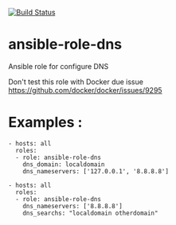 [![Build Status](https://travis-ci.org/viasite-ansible/ansible-role-dns.svg?branch=master)](https://travis-ci.org/viasite-ansible/ansible-role-dns)

# ansible-role-dns

Ansible role for configure DNS

Don't test this role with Docker due issue https://github.com/docker/docker/issues/9295
# Examples :
```
- hosts: all
  roles: 
  - role: ansible-role-dns
    dns_domain: localdomain
    dns_nameservers: ['127.0.0.1', '8.8.8.8']

- hosts: all
  roles:
  - role: ansible-role-dns
    dns_nameservers: ['8.8.8.8']  
    dns_searchs: "localdomain otherdomain"

```
